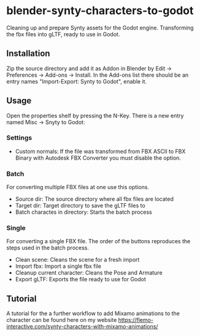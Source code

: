 # blender-synty-characters-to-godot
Cleaning up and prepare Synty assets for the Godot engine. Transforming the fbx files into gLTF, ready to use in Godot.

## Installation
Zip the source directory and add it as Addon in Blender by Edit -> Preferences -> Add-ons -> Install. In the Add-ons list there should be an entry names "Import-Export: Synty to Godot", enable it.

## Usage
Open the properties shelf by pressing the N-Key. There is a new entry named Misc -> Snyty to Godot:  

### Settings
* Custom normals: If the file was transformed from FBX ASCII to FBX Binary with Autodesk FBX Converter you must disable the option.

### Batch
For converting multiple FBX files at one use this options.  
* Source dir: The source directory where all fbx files are located
* Target dir: Target directory to save the gLTF files to
* Batch charactes in directory: Starts the batch process

### Single
For converting a single FBX file. The order of the buttons reproduces the steps used in the batch process.  
* Clean scene: Cleans the scene for a fresh import
* Import fbx: Import a single fbx file
* Cleanup current character: Cleans the Pose and Armature
* Export gLTF: Exports the file ready to use for Godot

## Tutorial
A tutorial for the a further workflow to add Mixamo animations to the character can be found here on my website https://flemo-interactive.com/synty-characters-with-mixamo-animations/